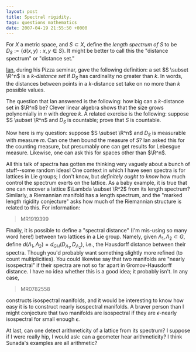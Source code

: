 ```yaml
---
layout: post
title: Spectral rigidity.
tags: questions mathematics
date: 2007-04-19 21:55:50 +0000
---
```


For $X$ a metric space, and $S \subset X$, define the *length spectrum of S* to be $D_S := \{ d(x,y) : x, y \in S \}$.  It might be better to call this the "distance spectrum" or "distance set."

<a href="http://www.math.uchicago.edu/~biringer/">Ian</a>, during his Pizza seminar, gave the following definition: a set $S \subset \R^n$ is a *$k$-distance set* if $D_S$ has cardinality no greater than $k$.  In words, the distances between points in a $k$-distance set take on no more than $k$ possible values.

The question that Ian answered is the following: how big can a $k$-distance set in $\R^n$ be?  Clever linear algebra shows that the size grows polynomially in $n$ with degree $k$.  A related exercise is the following: suppose $S \subset \R^n$ and $D_S$ is countable; prove that $S$ is countable.

Now here is my question: suppose $S \subset \R^n$ and $D_S$ is measurable with measure $m$.  Can one then bound the measure of $S$?  Ian asked this for the counting measure, but presumably one can get results for Lebesgue measure.  Likewise, one can ask this for spaces other than $\R^n$.

All this talk of spectra has gotten me thinking very vaguely about a bunch of stuff--some random ideas!  One context in which I have seen spectra is for lattices in Lie groups; I don't know, but *definitely ought to know* how much control the spectrum exerts on the lattice.  As a baby example, it is true that one can recover a lattice $\Lambda \subset \R^2$ from its length spectrum?  Similarly, a Riemannian manifold has a length spectrum, and the "marked length rigidity conjecture" asks how much of the Riemannian structure is related to this.  For information:

> MR1919399

Finally, it is possible to define a "spectral distance" (I'm mis-using so many word here!) between two lattices in a Lie group.  Namely, given $\Lambda_1, \Lambda_2 \subset G$, define $d(\Lambda_1, \Lambda_2) = d_{GH}(D_{\Lambda_1}, D_{\Lambda_2})$, i.e., the Hausdorff distance between their spectra.  Though you'd probably want something slightly more refined (to count multiplicities).  You could likewise say that two manifolds are "nearly isospectral" if their spectra are not so far apart in Gromov-Hausdorff distance.  I have no idea whether this is a good idea; it probably isn't.  In any case,

> MR0782558

constructs isospectral manifolds, and it would be interesting to know how easy it is to construct nearly isospectral manifolds.  A braver person than I might conjecture that two manifolds are isospectral if they are $\epsilon$-nearly isospectral for small enough $\epsilon$.

At last, can one detect arithmeticity of a lattice from its spectrum?  I suppose if I were really hip, I would ask: can a geometer hear arithmeticity?  I think Sunada's examples are all arithmetic?

